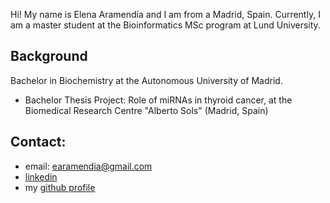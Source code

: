 Hi!
My name is Elena Aramendía and I am from a Madrid, Spain. Currently, I am a master student at the Bioinformatics MSc program at Lund University.

## Background
Bachelor in Biochemistry at the Autonomous University of Madrid.
- Bachelor Thesis Project: Role of miRNAs in thyroid cancer, at the Biomedical Research Centre "Alberto Sols" (Madrid, Spain)

## Contact:
- email: earamendia@gmail.com
- [linkedin](https://www.linkedin.com/in/elena-aramend%C3%ADa-cotillas-682087210/)
- my [github profile](https://github.com/elenaara)
